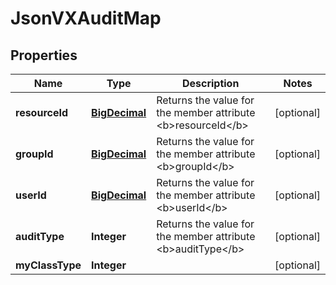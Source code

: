 
# JsonVXAuditMap

## Properties
Name | Type | Description | Notes
------------ | ------------- | ------------- | -------------
**resourceId** | [**BigDecimal**](BigDecimal.md) | Returns the value for the member attribute &lt;b&gt;resourceId&lt;/b&gt; |  [optional]
**groupId** | [**BigDecimal**](BigDecimal.md) | Returns the value for the member attribute &lt;b&gt;groupId&lt;/b&gt; |  [optional]
**userId** | [**BigDecimal**](BigDecimal.md) | Returns the value for the member attribute &lt;b&gt;userId&lt;/b&gt; |  [optional]
**auditType** | **Integer** | Returns the value for the member attribute &lt;b&gt;auditType&lt;/b&gt; |  [optional]
**myClassType** | **Integer** |  |  [optional]



